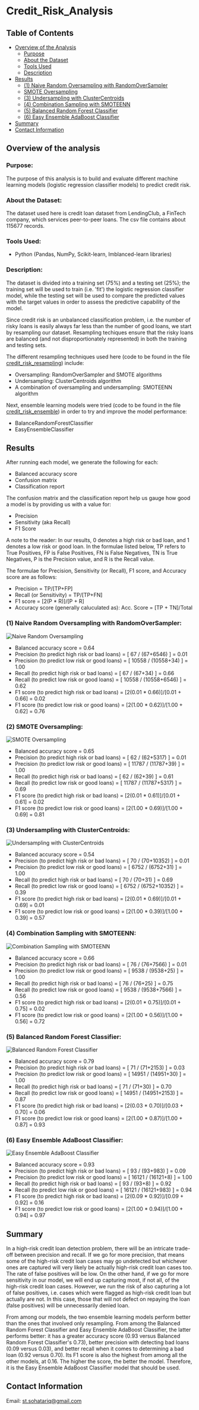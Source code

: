 # Credit_Risk_Analysis
## Table of Contents
- [Overview of the Analysis](#overview-of-the-analysis)
    - [Purpose](#purpose)
    - [About the Dataset](#about-the-dataset)
    - [Tools Used](#tools-used)
    - [Description](#description)
- [Results](#results)
    - [(1) Naive Random Oversampling with RandomOverSampler](#(1)-naive-random-oversampling-with-randomoversampler)
    - [SMOTE Oversampling](#smote-oversampling)
    - [(3) Undersampling with ClusterCentroids](#(3)-Undersampling-with-ClusterCentroids)
    - [(4) Combination Sampling with SMOTEENN](#(4)-Combination-Sampling-with-SMOTEENN)
    - [(5) Balanced Random Forest Classifier](#(5)-Balanced-Random-Forest-Classifier)
    - [(6) Easy Ensemble AdaBoost Classifier](#(6)-Easy-Ensemble-AdaBoost-Classifier)
- [Summary](#summary)
- [Contact Information](#contact-information)

## Overview of the analysis
### Purpose:
The purpose of this analysis is to build and evaluate different machine learning models (logistic regression classifier models) to predict credit risk.

### About the Dataset:
The dataset used here is credit loan dataset from LendingClub, a FinTech company, which services peer-to-peer loans. The csv file contains about 115677 records.

### Tools Used:
 - Python (Pandas, NumPy, Scikit-learn, Imblanced-learn libraries)

### Description:
The dataset is divided into a training set (75%) and a testing set (25%); the training set will be used to train (i.e. 'fit') the logistic regression classifier model, while the testing set will be used to compare the predicted values with the target values in order to assess the predictive capability of the model.

Since credit risk is an unbalanced classification problem, i.e. the number of risky loans is easily always far less than the number of good loans, we start by resampling our dataset. Resampling techiques ensure that the risky loans are balanced (and not disproportionately represented) in both the training and testing sets. 

The different resampling techniques used here (code to be found in the file [credit_risk_resampling](https://github.com/SohaT7/Credit_Risk_Analysis/blob/main/credit_risk_resampling.ipynb)) include: 

 - Oversampling: RandomOverSampler and SMOTE algorithms
 - Undersampling: ClusterCentroids algorithm
 - A combination of oversampling and undersampling: SMOTEENN algorithm

Next, ensemble learning models were tried (code to be found in the file [credit_risk_ensemble](https://github.com/SohaT7/Credit_Risk_Analysis/blob/main/credit_risk_ensemble.ipynb)) in order to try and improve the model performance:
 - BalanceRandomForestClassifier
 - EasyEnsembleClassifier

## Results
After running each model, we generate the following for each:
 - Balanced accuracy score
 - Confusion matrix
 - Classification report

The confusion matrix and the classification report help us gauge how good a model is by providing us with a value for:
 - Precision
 - Sensitivity (aka Recall)
 - F1 Score

A note to the reader: In our results, 0 denotes a high risk or bad loan, and 1 denotes a low risk or good loan. In the formulae listed below, TP refers to True Positives, FP is False Positives, FN is False Negatives, TN is True Negatives, P is the Precision value, and R is the Recall value.

The formulae for Precision, Sensitivity (or Recall), F1 score, and Accuracy score are as follows:
 - Precision = TP/[TP+FP]
 - Recall (or Sensitivity) = TP/[TP+FN]
 - F1 score = [2(P * R)]/[P + R]
 - Accuracy score (generally caluculated as): Acc. Score = [TP + TN]/Total

### (1) Naive Random Oversampling with RandomOverSampler:
![Naive Random Oversampling](https://github.com/SohaT7/Credit_Risk_Analysis/blob/main/Images/Image_Naive_Random_Oversampling.png)

 - Balanced accuracy score = 0.64
 - Precision (to predict high risk or bad loans) = [ 67 / (67+6546) ] = 0.01
 - Precision (to predict low risk or good loans) = [ 10558 / (10558+34) ] = 1.00
 - Recall (to predict high risk or bad loans) = [ 67 / (67+34) ] = 0.66
 - Recall (to predict low risk or good loans) = [ 10558 / (10558+6546) ] = 0.62
 - F1 score (to predict high risk or bad loans) = [2(0.01 * 0.66)]/[0.01 + 0.66] = 0.02
 - F1 score (to predict low risk or good loans) = [2(1.00 * 0.62)]/[1.00 + 0.62] = 0.76

### (2) SMOTE Oversampling:
![SMOTE Oversampling](https://github.com/SohaT7/Credit_Risk_Analysis/blob/main/Images/Image_SMOTE_Oversampling.png)

- Balanced accuracy score = 0.65
- Precision (to predict high risk or bad loans) = [ 62 / (62+5317) ] = 0.01
- Precision (to predict low risk or good loans) = [ 11787 / (11787+39) ] = 1.00
- Recall (to predict high risk or bad loans) = [ 62 / (62+39) ] = 0.61
- Recall (to predict low risk or good loans) = [ 11787 / (11787+5317) ] = 0.69
- F1 score (to predict high risk or bad loans) = [2(0.01 * 0.61)]/[0.01 + 0.61] = 0.02
- F1 score (to predict low risk or good loans) = [2(1.00 * 0.69)]/[1.00 + 0.69] = 0.81

### (3) Undersampling with ClusterCentroids:
![Undersampling with ClusterCentroids](https://github.com/SohaT7/Credit_Risk_Analysis/blob/main/Images/Image_ClusterCentroids.png)

- Balanced accuracy score = 0.54
- Precision (to predict high risk or bad loans) = [ 70 / (70+10352) ] = 0.01
- Precision (to predict low risk or good loans) = [ 6752 / (6752+31) ] = 1.00
- Recall (to predict high risk or bad loans) = [ 70 / (70+31) ] = 0.69
- Recall (to predict low risk or good loans) = [ 6752 / (6752+10352) ] = 0.39
- F1 score (to predict high risk or bad loans) = [2(0.01 * 0.69)]/[0.01 + 0.69] = 0.01
- F1 score (to predict low risk or good loans) = [2(1.00 * 0.39)]/[1.00 + 0.39] = 0.57

### (4) Combination Sampling with SMOTEENN:
![Combination Sampling with SMOTEENN](https://github.com/SohaT7/Credit_Risk_Analysis/blob/main/Images/Image_SMOTEENN_Combo.png)

- Balanced accuracy score = 0.66
- Precision (to predict high risk or bad loans) = [ 76 / (76+7566) ] = 0.01
- Precision (to predict low risk or good loans) = [ 9538 / (9538+25) ] = 1.00
- Recall (to predict high risk or bad loans) = [ 76 / (76+25) ] = 0.75
- Recall (to predict low risk or good loans) = [ 9538 / (9538+7566) ] = 0.56
- F1 score (to predict high risk or bad loans) = [2(0.01 * 0.75)]/[0.01 + 0.75] = 0.02
- F1 score (to predict low risk or good loans) = [2(1.00 * 0.56)]/[1.00 + 0.56] = 0.72

### (5) Balanced Random Forest Classifier:
![Balanced Random Forest Classifier](https://github.com/SohaT7/Credit_Risk_Analysis/blob/main/Images/Image_Balanced_Random_Forest_Classifier.png)

- Balanced accuracy score = 0.79
- Precision (to predict high risk or bad loans) = [ 71 / (71+2153) ] = 0.03
- Precision (to predict low risk or good loans) = [ 14951 / (14951+30) ] = 1.00
- Recall (to predict high risk or bad loans) = [ 71 / (71+30) ] = 0.70
- Recall (to predict low risk or good loans) = [ 14951 / (14951+2153) ] = 0.87
- F1 score (to predict high risk or bad loans) = [2(0.03 * 0.70)]/[0.03 + 0.70] = 0.06
- F1 score (to predict low risk or good loans) = [2(1.00 * 0.87)]/[1.00 + 0.87] = 0.93

### (6) Easy Ensemble AdaBoost Classifier:
![Easy Ensemble AdaBoost Classifier](https://github.com/SohaT7/Credit_Risk_Analysis/blob/main/Images/Image_Easy_Ensemble_AdaBoost_Classifier.png)

- Balanced accuracy score = 0.93
- Precision (to predict high risk or bad loans) = [ 93 / (93+983) ] = 0.09
- Precision (to predict low risk or good loans) = [ 16121 / (16121+8) ] = 1.00
- Recall (to predict high risk or bad loans) = [ 93 / (93+8) ] = 0.92
- Recall (to predict low risk or good loans) = [ 16121 / (16121+983) ] = 0.94
- F1 score (to predict high risk or bad loans) = [2(0.09 * 0.92)]/[0.09 + 0.92] = 0.16
- F1 score (to predict low risk or good loans) = [2(1.00 * 0.94)]/[1.00 + 0.94] = 0.97

## Summary
In a high-risk credit loan detection problem, there will be an intricate trade-off between precision and recall. If we go for more precision, that means some of the high-risk credit loan cases may go undetected but whichever ones are captured will very likely be actually high-risk credit loan cases too. The rate of false positives will be low. On the other hand, if we go for more sensitivity in our model, we will end up capturing most, if not all, of the high-risk credit loan cases. However, we run the risk of also capturing a lot of false positives, i.e. cases which were flagged as high-risk credit loan but actually are not. In this case, those that will not defect on repaying the loan (false positives) will be unnecessarily denied loan.

From among our models, the two ensemble learning models perform better than the ones that involved only resampling. From among the Balanced Random Forest Classifier and Easy Ensemble AdaBoost Classifier, the latter performs better: it has a greater accuracy score (0.93 versus Balanced Random Forest Classifier's 0.73), better precision with detecting bad loans (0.09 versus 0.03), and better recall when it comes to determining a bad loan (0.92 versus 0.70). Its F1 score is also the highest from among all the other models, at 0.16. The higher the score, the better the model. Therefore, it is the Easy Ensemble AdaBoost Classifier model that should be used.

## Contact Information
Email: st.sohatariq@gmail.com
